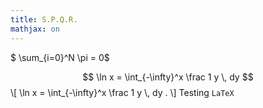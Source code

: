 ```yaml
---
title: S.P.Q.R.
mathjax: on
---
```


$ \sum_{i=0}^N \pi = 0$

$$ \ln x = \int_{-\infty}^x \frac 1 y \, dy  $$
\\[ \\ln x = \\int_{-\\infty}^x \\frac 1 y \\, dy . \\]
Testing `LaTeX`